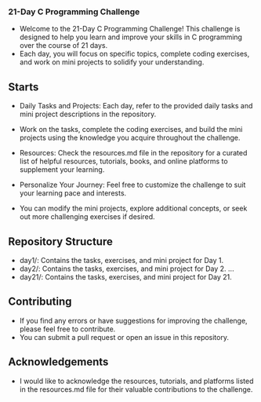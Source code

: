 ### 21-Day C Programming Challenge
- Welcome to the 21-Day C Programming Challenge!
This challenge is designed to help you learn and improve your skills in C programming over the course of 21 days. 
- Each day, you will focus on specific topics, complete coding exercises, 
and work on mini projects to solidify your understanding.
## Starts
- Daily Tasks and Projects: Each day, refer to the provided daily tasks and mini project descriptions in the repository. 
- Work on the tasks, complete the coding exercises, and build the mini projects using the knowledge you acquire throughout the challenge.

- Resources: Check the resources.md file in the repository for a curated list of helpful resources, tutorials, books, and online platforms to supplement your learning.

- Personalize Your Journey: Feel free to customize the challenge to suit your learning pace and interests. 
- You can modify the mini projects, explore additional concepts, or seek out more challenging exercises if desired.

## Repository Structure
- day1/: Contains the tasks, exercises, and mini project for Day 1.
- day2/: Contains the tasks, exercises, and mini project for Day 2.
...
- day21/: Contains the tasks, exercises, and mini project for Day 21.

## Contributing
- If you find any errors or have suggestions for improving the challenge, please feel free to contribute. 
- You can submit a pull request or open an issue in this repository.

## Acknowledgements
- I would like to acknowledge the resources, tutorials, 
and platforms listed in the resources.md file for their valuable contributions to the challenge.
